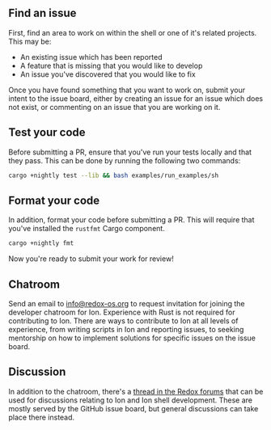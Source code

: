 ## Find an issue

First, find an area to work on within the shell or one of it's related projects.
This may be:

- An existing issue which has been reported
- A feature that is missing that you would like to develop
- An issue you've discovered that you would like to fix

Once you have found something that you want to work on, submit your intent to
the issue board, either by creating an issue for an issue which does not exist,
or commenting on an issue that you are working on it.

## Test your code

Before submitting a PR, ensure that you've run your tests locally and that they
pass. This can be done by running the following two commands:

```sh
cargo +nightly test --lib && bash examples/run_examples/sh
```

## Format your code

In addition, format your code before submitting a PR. This will require that
you've installed the `rustfmt` Cargo component.

```sh
cargo +nightly fmt
```

Now you're ready to submit your work for review!

## Chatroom

Send an email to [info@redox-os.org](mailto:info@redox-os.org) to request invitation for joining
the developer chatroom for Ion. Experience with Rust is not required for contributing to Ion. There
are ways to contribute to Ion at all levels of experience, from writing scripts in Ion and reporting
issues, to seeking mentorship on how to implement solutions for specific issues on the issue board.

## Discussion

In addition to the chatroom, there's a [thread in the Redox forums](https://discourse.redox-os.org/t/ion-shell-development-discussion/682)
that can be used for discussions relating to Ion and Ion shell development. These are mostly served
by the GitHub issue board, but general discussions can take place there instead.
